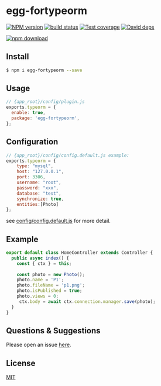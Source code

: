 # egg-fortypeorm

[![NPM version][npm-image]][npm-url]
[![build status][travis-image]][travis-url]
[![Test coverage][codecov-image]][codecov-url]
[![David deps][david-image]][david-url]

[![npm download][download-image]][download-url]

[npm-image]: https://img.shields.io/npm/v/egg-fortypeorm.svg?style=flat-square
[npm-url]: https://npmjs.org/package/egg-fortypeorm
[travis-image]: https://img.shields.io/travis/zhangjianfang19910327/egg-typeom.svg
[travis-url]: https://travis-ci.org/zhangjianfang19910327/egg-typeom
[codecov-image]: https://img.shields.io/codecov/c/github/eggjs/egg-typeorm.svg?style=flat-square
[codecov-url]: https://codecov.io/github/eggjs/egg-typeorm?branch=master
[david-image]: https://img.shields.io/david/eggjs/egg-typeorm.svg?style=flat-square
[david-url]: https://david-dm.org/eggjs/egg-typeorm
[snyk-image]: https://snyk.io/test/npm/egg-typeorm/badge.svg?style=flat-square
[snyk-url]: https://snyk.io/test/npm/egg-typeorm
[download-image]: https://img.shields.io/npm/dm/egg-typeorm.svg?style=flat-square
[download-url]: https://npmjs.org/package/egg-typeorm

<!--
Description here.
-->

## Install

```bash
$ npm i egg-fortypeorm --save
```

## Usage

```js
// {app_root}/config/plugin.js
exports.typeorm = {
  enable: true,
  package: 'egg-fortypeorm',
};
```

## Configuration

```js
// {app_root}/config/config.default.js example:
exports.typeorm = {
    type: "mysql",
    host: "127.0.0.1",
    port: 3306,
    username: "root",
    password: "xxx",
    database: "test",
    synchronize: true,
    entities:[Photo]
};
```

see [config/config.default.js](config/config.default.js) for more detail.

## Example
```js
export default class HomeController extends Controller {
  public async index() {
    const { ctx } = this;
    
    const photo = new Photo();
    photo.name = 'P1';
    photo.fileName = 'p1.png';
    photo.isPublished = true;
    photo.views = 0;
     ctx.body = await ctx.connection.manager.save(photo);
  }
}
```
<!-- example here -->

## Questions & Suggestions

Please open an issue [here](https://github.com/eggjs/egg/issues).

## License

[MIT](LICENSE)

